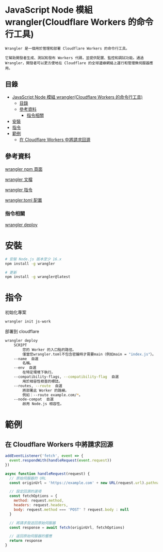 # JavaScript Node 模組 wrangler(Cloudflare Workers 的命令行工具)

```
Wrangler 是一個用於管理和部署 Cloudflare Workers 的命令行工具。

它幫助開發者生成、測試和發布 Workers 代碼，並提供配置、監控和調試功能。通過 Wrangler，開發者可以更方便地在 Cloudflare 的全球邊緣網絡上運行和管理無伺服器應用。
```

## 目錄

- [JavaScript Node 模組 wrangler(Cloudflare Workers 的命令行工具)](#javascript-node-模組-wranglercloudflare-workers-的命令行工具)
  - [目錄](#目錄)
  - [參考資料](#參考資料)
    - [指令相關](#指令相關)
- [安裝](#安裝)
- [指令](#指令)
- [範例](#範例)
  - [在 Cloudflare Workers 中將請求回源](#在-cloudflare-workers-中將請求回源)

## 參考資料

[wrangler npm 頁面](https://www.npmjs.com/package/wrangler)

[wrangler 文檔](https://developers.cloudflare.com/workers/wrangler/)

[wrangler 指令](https://developers.cloudflare.com/workers/wrangler/commands/)

[wrangler.toml 配置](https://developers.cloudflare.com/workers/wrangler/configuration/)

### 指令相關

[wrangler deploy](https://developers.cloudflare.com/workers/wrangler/commands/#deploy)

# 安裝

```bash
# 安裝 Node.js 版本至少 16.x
npm install -g wrangler

# 更新
npm install -g wrangler@latest
```

# 指令

初始化專案

```bash
wrangler init js-work
```

部署到 cloudflare

```bash
wrangler deploy
    SCRIPT
        您的 Worker 的入口點的路徑。
        僅當您wrangler.toml不包含密鑰時才需要main（例如main = "index.js"）。
    --name  自選
        名稱。
    --env  自選
        在特定環境下執行。
    --compatibility-flags, --compatibility-flag  自選
        用於相容性檢查的標誌。
    --routes, --route  自選
        將部署此 Worker 的路線。
        例如：--route example.com/*。
    --node-compat  自選
        啟用 Node.js 相容性。
```


# 範例

## 在 Cloudflare Workers 中將請求回源

```JavaScript
addEventListener('fetch', event => {
  event.respondWith(handleRequest(event.request))
})

async function handleRequest(request) {
  // 原始伺服器的 URL
  const originUrl = 'https://example.com' + new URL(request.url).pathname

  // 設定回源的選項
  const fetchOptions = {
    method: request.method,
    headers: request.headers,
    body: request.method === 'POST' ? request.body : null
  }

  // 將請求發送回原始伺服器
  const response = await fetch(originUrl, fetchOptions)

  // 返回原始伺服器的響應
  return response
}
```